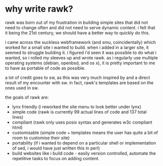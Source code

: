 why write rawk?
===============

rawk was born out of my frustration in building simple sites that did not 
need to change often and did not need to serve dynamic content. i felt that
it being the 21st century, we should have a better way to quickly do this.

i came across the suckless webframework (and smu, coincidentally) which 
worked for a small site i wanted to build. when i added in a larger site,
it seemed to struggle building it. i figured i'd seen it was possible to do
what i wanted, so i rolled my sleeves up and wrote rawk. as i regularly use
multiple operating systems (debian, openbsd, and os x), it is pretty important
to me to have as portable of code as possible.

a lot of credit goes to sw, as this was very much inspired by and a direct
result of my encounter with sw. in fact, rawk's templates are based on the
ones used in sw.

the goals of rawk are:
* lynx friendly (i reworked the site menu to look better under lynx)
* simple code (rawk is currently 99 actual lines of code and 137 total lines)
* compliant (rawk only uses posix syntax and generates w3c compliant html)
* customisable (simple code + templates means the user has quite a bit of room
to customise their site)
* portability (if i wanted to depend on a particular shell or implementation of
sed, i would have just written this in perl)
* build websites like i build code - easily version controlled, automate the
repetitive tasks to focus on adding content.

